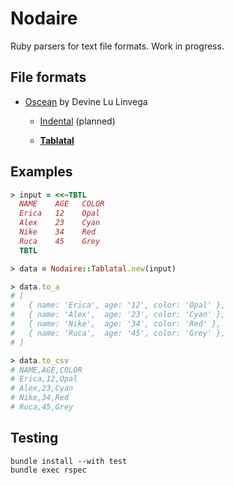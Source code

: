 # Nodaire

Ruby parsers for text file formats. Work in progress.

## File formats

- [Oscean](https://wiki.xxiivv.com/#oscean) by Devine Lu Linvega

  - [Indental](https://wiki.xxiivv.com/#indental) (planned)

  - [__Tablatal__](https://wiki.xxiivv.com/#tablatal)

## Examples

```ruby
> input = <<~TBTL
  NAME    AGE   COLOR
  Erica   12    Opal
  Alex    23    Cyan
  Nike    34    Red
  Ruca    45    Grey
  TBTL

> data = Nodaire::Tablatal.new(input)

> data.to_a
# [
#   { name: 'Erica', age: '12', color: 'Opal' },
#   { name: 'Alex',  age: '23', color: 'Cyan' },
#   { name: 'Nike',  age: '34', color: 'Red' },
#   { name: 'Ruca',  age: '45', color: 'Grey' },
# ]

> data.to_csv
# NAME,AGE,COLOR
# Erica,12,Opal
# Alex,23,Cyan
# Nike,34,Red
# Ruca,45,Grey
```

## Testing

```
bundle install --with test
bundle exec rspec
```
